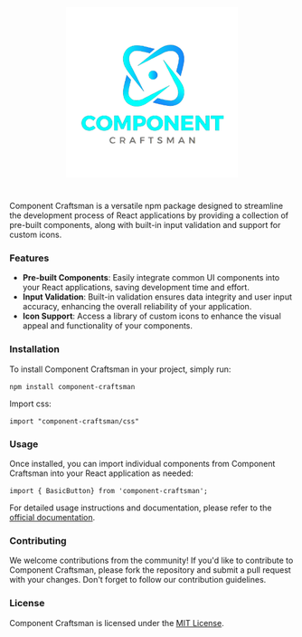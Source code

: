 <center>
<img src="./images//logo.png" height="300px"/>
</center>

#

Component Craftsman is a versatile npm package designed to streamline the development process of React applications by providing a collection of pre-built components, along with built-in input validation and support for custom icons.

### Features

- **Pre-built Components**: Easily integrate common UI components into your React applications, saving development time and effort.
- **Input Validation**: Built-in validation ensures data integrity and user input accuracy, enhancing the overall reliability of your application.
- **Icon Support**: Access a library of custom icons to enhance the visual appeal and functionality of your components.

### Installation

To install Component Craftsman in your project, simply run:

```
npm install component-craftsman
```

Import css:

```
import "component-craftsman/css"
```

### Usage

Once installed, you can import individual components from Component Craftsman into your React application as needed:

```
import { BasicButton} from 'component-craftsman';
```

For detailed usage instructions and documentation, please refer to the [official documentation](#).

### Contributing

We welcome contributions from the community! If you'd like to contribute to Component Craftsman, please fork the repository and submit a pull request with your changes. Don't forget to follow our contribution guidelines.

### License

Component Craftsman is licensed under the [MIT License](LICENSE).
